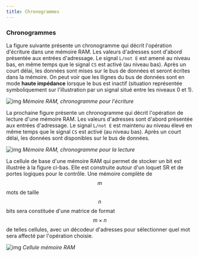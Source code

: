```yaml
---
title: Chronogrammes
---
```


### Chronogrammes

La figure suivante  présente un chronogramme qui décrit
l'opération d'écriture dans une mémoire RAM. Les valeurs d'adresses
sont d'abord présentée aux entrées d'adressage.  Le signal  `L/not E`
est amené au niveau bas, en même temps que le signal  `CS` est activé
(au niveau bas). Après un court délai, les données sont mises sur le
bus de données et seront écrites dans la mémoire. On peut voir que les
llignes du bus de données sont en mode **haute impédance** lorsque le bus
est inactif (situation représentée symboliquement sur l'illustration
par un signal situé entre les niveaux 0 et 1).

![img]({{site.baseurl}}/img/chron_ram_ecriture.svg "Mémoire RAM, chronogramme pour l'écriture")
*Mémoire RAM, chronogramme pour l'écriture*

La prochaine figure présente un chronogramme qui décrit l'opération de
lecture d'une mémoire RAM. Les valeurs d'adresses sont d'abord
présentée aux entrées d'adressage.  Le signal `L/not E` est maintenu
au niveau élevé en même temps que le signal `CS` est activé (au niveau
bas). Après un court délai, les données sont disponibles sur le bus de
données.

![img]({{site.baseurl}}/img/chron_ram_lecture.svg "Mémoire RAM, chronogramme pour la lecture")
*Mémoire RAM, chronogramme pour la lecture*

La cellule de base d'une mémoire RAM qui permet de stocker un bit est
illustrée à la figure ci-bas. Elle est construite autour d'un
loquet SR et de portes logiques pour le contrôle. Une mémoire complète
de $$m$$ mots de taille $$n$$ bits sera constituée d'une matrice de
format $$m \times n$$ de telles cellules, avec un décodeur d'adresses
pour sélectionner quel mot sera affecté par l'opération choisie.

![img]({{site.baseurl}}/img/cell_ram.svg "Cellule mémoire RAM")
*Cellule mémoire RAM*
